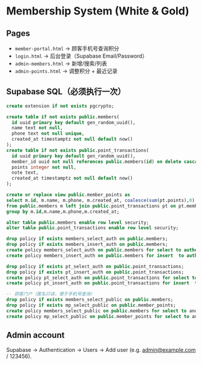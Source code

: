 # Membership System (White & Gold)

## Pages
- `member-portal.html` → 顾客手机号查询积分
- `login.html` → 后台登录（Supabase Email/Password）
- `admin-members.html` → 新增/搜索/列表
- `admin-points.html` → 调整积分 + 最近记录

## Supabase SQL（必须执行一次）
```sql
create extension if not exists pgcrypto;

create table if not exists public.members(
  id uuid primary key default gen_random_uuid(),
  name text not null,
  phone text not null unique,
  created_at timestamptz not null default now()
);
create table if not exists public.point_transactions(
  id uuid primary key default gen_random_uuid(),
  member_id uuid not null references public.members(id) on delete cascade,
  points integer not null,
  note text,
  created_at timestamptz not null default now()
);

create or replace view public.member_points as
select m.id, m.name, m.phone, m.created_at, coalesce(sum(pt.points),0) as total_points
from public.members m left join public.point_transactions pt on pt.member_id=m.id
group by m.id,m.name,m.phone,m.created_at;

alter table public.members enable row level security;
alter table public.point_transactions enable row level security;

drop policy if exists members_select_auth on public.members;
drop policy if exists members_insert_auth on public.members;
create policy members_select_auth on public.members for select to authenticated using (true);
create policy members_insert_auth on public.members for insert  to authenticated with check (true);

drop policy if exists pt_select_auth on public.point_transactions;
drop policy if exists pt_insert_auth on public.point_transactions;
create policy pt_select_auth on public.point_transactions for select to authenticated using (true);
create policy pt_insert_auth on public.point_transactions for insert  to authenticated with check (true);

-- 顾客门户（匿名只读，便于手机号查询）
drop policy if exists members_select_public on public.members;
drop policy if exists mp_select_public on public.member_points;
create policy members_select_public on public.members for select to anon using (true);
create policy mp_select_public on public.member_points for select to anon using (true);
```

## Admin account
Supabase → Authentication → Users → Add user (e.g. admin@example.com / 123456).
